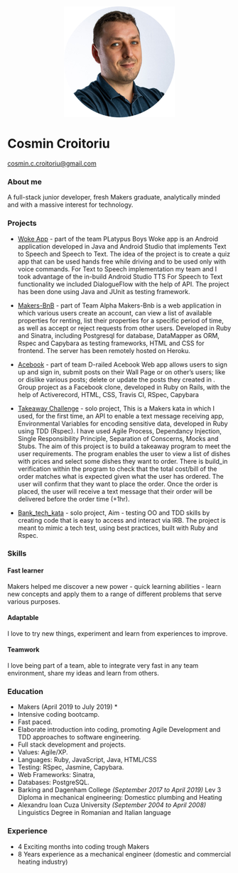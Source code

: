 <p align="center"><img src="./images/photo.png" alt="portrait" width="250"/></p>
     
# Cosmin Croitoriu


 [cosmin.c.croitoriu@gmail.com](mailto:cosmin.c.croitoriu@gmail.com) 
### About me
A full-stack junior developer, fresh Makers graduate, analytically minded and with a massive interest for technology.
### Projects
*  [Woke App](https://github.com/mondongos/woke-platypus) - part of the team PLatypus Boys Woke app is an Android application developed in Java and Android Studio that implements Text to Speech and Speech to Text. The idea of the project is to create a quiz app that can be used hands free while driving and to be used only with voice commands. For Text to Speech implementation my team and I took advantage of the in-build Android Studio TTS For Speech to Text functionality we included DialogueFlow with the help of API. The project has been done using Java and JUnit as testing framework.

*  [Makers-BnB](https://github.com/Cosmin-Croitoriu/Makers-Bnb) - part of Team Alpha Makers-Bnb is a web application in which various users create an account, can view a list of available properties for renting, list their properties for a specific period of time, as well as accept or reject requests from other users. Developed in Ruby and Sinatra, including Postgresql for database, DataMapper as ORM, Rspec and Capybara as testing frameworks, HTML and CSS for frontend. The server has been remotely hosted on Heroku.

*  [Acebook](https://github.com/marbuthnott/acebook-d-railed) - part of team D-railed Acebook Web app allows users to sign up and sign in, submit posts on their Wall Page or on other’s users; like or dislike various posts; delete or update the posts they created in . Group project as a Facebook clone, developed in Ruby on Rails, with the help of Activerecord, HTML, CSS, Travis CI, RSpec, Capybara

*  [Takeaway Challenge](https://github.com/Cosmin-Croitoriu/takeaway-challenge) - solo project, This is a Makers kata in which I used, for the first time, an API to enable a text message receiving app, Environmental Variables for encoding sensitive data, developed in Ruby using TDD (Rspec). I have used Agile Process, Dependancy Injection, Single Responsibility Principle, Separation of Conscerns, Mocks and Stubs. The aim of this project is to build a takeaway program to meet the user requirements. The program enables the user to view a list of dishes with prices and select some dishes they want to order. There is build_in verification within the program to check that the total cost/bill of the order matches what is expected given what the user has ordered. The user will confirm that they want to place the order. Once the order is placed, the user will receive a text message that their order will be delivered before the order time (+1hr).

*  [Bank_tech_kata](https://github.com/Cosmin-Croitoriu/bank_tech_kata) - solo project, Aim - testing OO and TDD skills by creating code that is easy to access and interact via IRB. The project is meant to mimic a tech test, using best practices, built with Ruby and Rspec.

### Skills
#### Fast learner
  Makers helped me discover a new power - quick learning abilities - learn new concepts and apply them to a range of different problems that serve various purposes.
#### Adaptable 
I love to try new things, experiment and learn from experiences to improve.
#### Teamwork 
I love being part of a team, able to integrate very fast in any team environment, share my ideas and learn from others.
### Education
* Makers (April 2019 to July 2019) *
* Intensive coding bootcamp.
* Fast paced.
* Elaborate introduction into coding, promoting Agile Development and TDD approaches to software engineering.
* Full stack development and projects.
* Values: Agile/XP.
* Languages: Ruby, JavaScript, Java, HTML/CSS
* Testing: RSpec, Jasmine, Capybara.
* Web Frameworks: Sinatra,
* Databases: PostgreSQL.
* Barking and Dagenham College *(September 2017 to April 2019)* Lev 3 Diploma in mechanical engineering: Domesticc plumbing and Heating
* Alexandru Ioan Cuza University *(September 2004 to April 2008)*  Linguistics Degree in Romanian and Italian language
### Experience
* 4 Exciting months into coding trough Makers
* 8 Years experience as a mechanical engineer (domestic and commercial heating industry)
